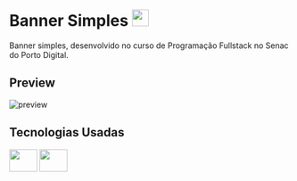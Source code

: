 # Banner Simples <img height="30" width="30" src="https://cdn-icons-png.flaticon.com/512/8879/8879179.png" />

Banner simples, desenvolvido no curso de Programação Fullstack no Senac do Porto Digital.

## Preview 

![preview](https://github.com/diimartell/banner-simples/assets/107155342/3b550b5c-79ef-473e-a898-c0a48016280c)

## Tecnologias Usadas

<img height="40" width="50" src="https://cdn.jsdelivr.net/gh/devicons/devicon/icons/html5/html5-original.svg" /> <img height="40" width="50" src="https://cdn.jsdelivr.net/gh/devicons/devicon/icons/css3/css3-original.svg" />
